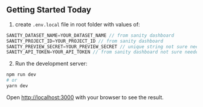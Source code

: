 
## Getting Started Today

1. create `.env.local` file in root folder with values of:

```javascript
SANITY_DATASET_NAME=YOUR_DATASET_NAME // from sanity dashboard
SANITY_PROJECT_ID=YOUR_PROJECT_ID // from sanity dashboard
SANITY_PREVIEW_SECRET=YOUR_PREVIEW_SECRET // unique string not sure needed
SANITY_API_TOKEN=YOUR_API_TOKEN // from sanity dashboard not sure needed
```

2. Run the development server:

```bash
npm run dev
# or
yarn dev
```

Open [http://localhost:3000](http://localhost:3000) with your browser to see the result.
